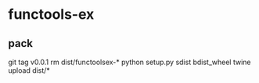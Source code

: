 # functools-ex
## pack
git tag v0.0.1
rm dist/functoolsex-*
python setup.py sdist bdist_wheel
twine upload dist/*
